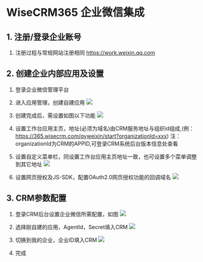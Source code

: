 # WiseCRM365 企业微信集成

## 1. 注册/登录企业账号

1. 注册过程与常规网站注册相同 https://work.weixin.qq.com

## 2. 创建企业内部应用及设置

1. 登录企业微信管理平台

2. 进入应用管理，创建自建应用
   ![](https://wbs-qncdn.wisecrm.cn/uploader/20210203/32915505984124724.jpg>)
   
3. 创建完成后，需设置如图以下功能
   ![](<https://wbs-qncdn.wisecrm.cn/uploader/20210203/32915531100507629.jpg>)

4. 设置工作台应用主页，地址(必须为域名)由CRM服务地址与组织id组成,(例：https://365.wisecrm.com/qyweixin/start?organizationId=xxx)
    注：organizationId为CRM的APPID,可登录CRM系统后台版本信息处查看

5. 设置自定义菜单栏，同设置工作台应用主页地址一致，也可设置多个菜单调整到其它地址
   ![](<https://wbs-qncdn.wisecrm.cn/uploader/20210203/32915549770212821.jpg>)
   
6. 设置网页授权及JS-SDK，配置OAuth2.0网页授权功能的回调域名
   ![](<https://wbs-qncdn.wisecrm.cn/uploader/20210203/32915554293711195.jpg>)
   
## 3. CRM参数配置

1. 登录CRM后台设置企业微信所需配置，如图
   ![](<https://wbs-qncdn.wisecrm.cn/uploader/20210203/32915557890454059.jpg>)

2. 选择刚自建的应用，AgentId，Secret填入CRM
   ![](<https://wbs-qncdn.wisecrm.cn/uploader/20210203/32915562225794812.jpg>)

3. 切换到我的企业，企业ID填入CRM
   ![](<https://wbs-qncdn.wisecrm.cn/uploader/20210203/32915565617753818.jpg>)
   
4. 完成
